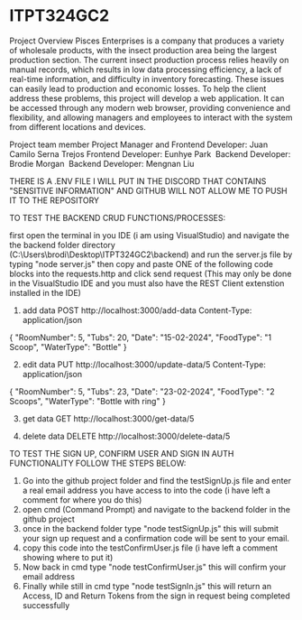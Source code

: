 # ITPT324GC2

Project Overview
Pisces Enterprises is a company that produces a variety of wholesale products, with the insect production area being the largest production section. The current insect production process relies heavily on manual records, which results in low data processing efficiency, a lack of real-time information, and difficulty in inventory forecasting. These issues can easily lead to production and economic losses. To help the client address these problems, this project will develop a web application. It can be accessed through any modern web browser, providing convenience and flexibility, and allowing managers and employees to interact with the system from different locations and devices.

Project team member
  Project Manager and Frontend Developer: Juan Camilo Serna Trejos
  Frontend Developer: Eunhye Park 
  Backend Developer: Brodie Morgan 
  Backend Developer: Mengnan Liu

THERE IS A .ENV FILE I WILL PUT IN THE DISCORD THAT CONTAINS "SENSITIVE INFORMATION" AND GITHUB WILL NOT ALLOW ME TO PUSH IT TO THE REPOSITORY

TO TEST THE BACKEND CRUD FUNCTIONS/PROCESSES:

 first open the terminal in you IDE (i am using VisualStudio) and navigate the the backend folder directory (C:\Users\brodi\Desktop\ITPT324GC2\backend) and run the server.js file by typing "node server.js" then copy and paste ONE of the following code blocks into the requests.http and click send request
 (This may only be done in the VisualStudio IDE and you must also have the REST Client extenstion installed in the IDE)

1. add data
POST http://localhost:3000/add-data
Content-Type: application/json

{
    "RoomNumber": 5,
    "Tubs": 20,
    "Date": "15-02-2024",
    "FoodType": "1 Scoop",
    "WaterType": "Bottle"
}

2. edit data
PUT http://localhost:3000/update-data/5
Content-Type: application/json

{
    "RoomNumber": 5,
    "Tubs": 23,
    "Date": "23-02-2024",
    "FoodType": "2 Scoops",
    "WaterType": "Bottle with ring"
}

3. get data
GET http://localhost:3000/get-data/5

4. delete data
DELETE http://localhost:3000/delete-data/5




TO TEST THE SIGN UP, CONFIRM USER AND SIGN IN AUTH FUNCTIONALITY FOLLOW THE STEPS BELOW:

1. Go into the github project folder and find the testSignUp.js file and enter a real email address you have access to into the code (i have left a comment for where you do this)
2. open cmd (Command Prompt) and navigate to the backend folder in the github project
3. once in the backend folder type "node testSignUp.js" this will submit your sign up request and a confirmation code will be sent to your email.
4. copy this code into the testConfirmUser.js file (i have left a comment showing where to put it)
5. Now back in cmd type "node testConfirmUser.js" this will confirm your email address
6. Finally while still in cmd type "node testSignIn.js" this will return an Access, ID and Return Tokens from the sign in request being completed successfully
